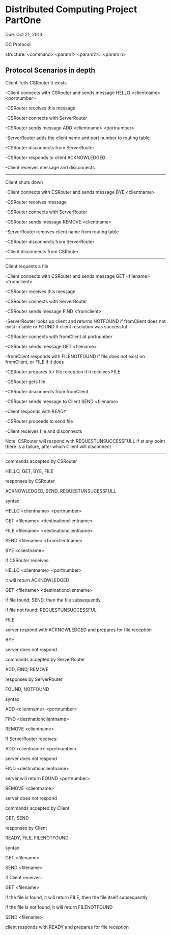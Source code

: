 Distributed Computing Project PartOne
==================================
Due: Oct 21, 2013

DC Protocol

structure: \<command> \<param1> \<param2>...\<param n>


Protocol Scenarios in depth
------------------

Client Tells CSRouter it exists

-Client connects with CSRouter and sends message HELLO \<clientname> \<portnumber>

-CSRouter receives this message

-CSRouter connects with ServerRouter

-CSRouter sends message ADD \<clientname> \<portnumber> 

-ServerRouter adds the client name and port number to routing table

-CSRouter disconnects from ServerRouter

-CSRouter responds to client ACKNOWLEDGED

-Client receives message and disconnects


---------------


Client shuts down

-Client connects with CSRouter and sends message BYE \<clientname>

-CSRouter receives message

-CSRouter connects with ServerRouter

-CSRouter sends message REMOVE \<clientname>

-ServerRouter removes client name from routing table

-CSRouter disconnects from ServerRouter

-Client disconnects from CSRouter




-----------


Client requests a file

-Client connects with CSRouter and sends message GET \<filename> \<fromclient>

-CSRouter receives this message

-CSRouter connects with ServerRouter

-CSRouter sends message FIND \<fromclient>

-ServerRouter looks up client and returns NOTFOUND if fromClient does not exist in table or FOUND <portnumber> if client resolution was successful

-CSRouter connects with fromClient at portnumber

-CSRouter sends message GET \<filename>

-fromClient responds with FILENOTFOUND if file does not exist on fromClient, or FILE if it does

-CSRouter prepares for file reception if it receives FILE

-CSRouter gets file

-CSRouter disconnects from fromClient

-CSRouter sends message to Client SEND \<filename>

-Client responds with READY

-CSRouter proceeds to send file

-Client receives file and disconnects

Note: CSRouter will respond with REQUESTUNSUCCESSFULL if at any point there is a failure, after which Client will disconnect


----------------


commands accepted by CSRouter

HELLO, GET, BYE, FILE




responses by CSRouter

ACKNOWLEDGED, SEND, REQUESTUNSUCESSFULL




syntax

HELLO \<clientname> \<portnumber>

GET \<filename> \<destinationclientname>

FILE \<filename> \<destinationclientname>

SEND \<filename> \<fromclientname>

BYE \<clientname>



  

If CSRouter receives:

HELLO \<clientname> \<portnumber>

it will return ACKNOWLEDGED

GET \<filename> \<destinationclientname>

if file found: SEND, then the file subsequently

if file not found: REQUESTUNSUCCESSFUL

FILE

server respond with ACKNOWLEDGED and prepares for file reception

BYE

server does not respond







commands accepted by ServerRouter

ADD, FIND, REMOVE




responses by ServerRouter

FOUND, NOTFOUND




syntax

ADD \<clientname> \<portnumber>

FIND \<destinationclientname>

REMOVE \<clientname>




If ServerRouter receives:

ADD \<clientname> \<portnumber>

server does not respond

FIND \<destinationclientname>

server will return FOUND \<portnumber>

REMOVE \<clientname>

server does not respond


  

commands accepted by Client

GET, SEND




responses by Client

READY, FILE, FILENOTFOUND




syntax

GET \<filename> 

SEND \<filename>




If Client receives:

GET \<filename> 

if the file is found, it will return FILE, then the file itself subsequently

if the file is not found, it will return FILENOTFOUND

SEND \<filename>

client responds with READY and prepares for file reception
